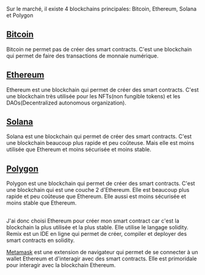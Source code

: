 Sur le marché, il existe 4 blockchains principales: Bitcoin, Ethereum, Solana et Polygon

## [Bitcoin](https://bitcoin.org/fr/)

Bitcoin ne permet pas de créer des smart contracts. C'est une blockchain qui permet de faire des transactions de monnaie numérique.

## [Ethereum](https://ethereum.org/en/)

Ethereum est une blockchain qui permet de créer des smart contracts. C'est une blockchain très utilisée pour les NFTs(non fungible tokens) et les DAOs(Decentralized autonomous organization).

## [Solana](https://solana.com/fr)

Solana est une blockchain qui permet de créer des smart contracts. C'est une blockchain beaucoup plus rapide et peu coûteuse. Mais elle est moins utilisée que Ethereum et moins sécurisée et moins stable.

## [Polygon](https://polygon.technology/)

Polygon est une blockchain qui permet de créer des smart contracts. C'est une blockchain qui est une couche 2 d'Ethereum. Elle est beaucoup plus rapide et peu coûteuse que Ethereum. Elle aussi est moins sécurisée et moins stable que Ethereum.

##

J'ai donc choisi Ethereum pour créer mon smart contract car c'est la blockchain la plus utilisée et la plus stable. Elle utilise le langage solidity. Remix est un IDE en ligne qui permet de créer, compiler et deployer des smart contracts en solidity.

[Metamask](https://metamask.io/) est une extension de navigateur qui permet de se connecter à un wallet Ethereum et d'interagir avec des smart contracts. Elle est primoridale pour interagir avec la blockchain Ethereum.
